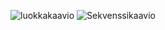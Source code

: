 ![luokkakaavio](https://github.com/haxrober/otm-harjoitustyo/blob/master/dokumentointi/classes.png?raw=true)
![Sekvenssikaavio](https://github.com/haxrober/otm-harjoitustyo/blob/master/dokumentointi/Drawing%20a%20Sierpinski%20Triangle.png?raw=true)
